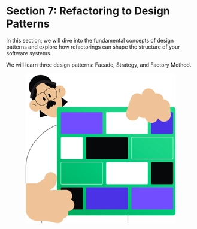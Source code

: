 # Section 7: Refactoring to Design Patterns

In this section, we will dive into the fundamental concepts of design patterns and explore how refactorings can shape 
the structure of your software systems. 

We will learn three design patterns: Facade, Strategy, and Factory Method.

<p align="center">
    <img src="../../../util/src/main/resources/images/RefactoringToDesignPatterns/Introduction/refactoring_to_design_patterns_introduction.png" alt="Refactoring to design patterns" width="400"/>
</p>